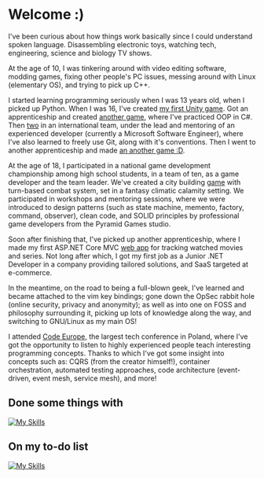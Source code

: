  # Welcome :)
I've been curious about how things work basically since I could understand spoken language. Disassembling electronic toys, watching tech, engineering, science and biology TV shows.

At the age of 10, I was tinkering around with video editing software, modding games, fixing other people's PC issues, messing around with Linux (elementary OS), and trying to pick up C++.

I started learning programming seriously when I was 13 years old, when I picked up Python. When I was 16, I've created [my first Unity game](https://github.com/exostin/SuperCubeBoy3D). Got an apprenticeship and created [another game](https://github.com/exostin/ConsoleBattleshipsGame), where I've practiced OOP in C#. Then [two](https://github.com/sirjust/PawnsHaveSouls) in an international team, under the lead and mentoring of an experienced developer (currently a Microsoft Software Engineer), where I've also learned to freely use Git, along with it's conventions. Then I went to another apprenticeship and made [an another game :D](https://github.com/exostin/UnityBattleships).

At the age of 18, I participated in a national game development championship among high school students, in a team of ten, as a game developer and the team leader. We've created a city building [game](https://github.com/exostin/ExpiryDate) with turn-based combat system, set in a fantasy climatic calamity setting. We participated in workshops and mentoring sessions, where we were introduced to design patterns (such as state machine, memento, factory, command, observer), clean code, and SOLID principles by professional game developers from the Pyramid Games studio.

Soon after finishing that, I've picked up another apprenticeship, where I made my first ASP.NET Core MVC [web app](WatchList_DEMO.gif) for tracking watched movies and series. Not long after which, I got my first job as a Junior .NET Developer in a company providing tailored solutions, and SaaS targeted at e-commerce.

In the meantime, on the road to being a full-blown geek, I've learned and became attached to the vim key bindings; gone down the OpSec rabbit hole (online security, privacy and anonymity); as well as into one on FOSS and philosophy surrounding it, picking up lots of knowledge along the way, and switching to GNU/Linux as my main OS!

I attended [Code Europe](https://www.codeeurope.pl/en/), the largest tech conference in Poland, where I've got the opportunity to listen to highly experienced people teach interesting programming concepts. Thanks to which I've got some insight into concepts such as: CQRS (from the creator himself!), container orchestration, automated testing approaches, code architecture (event-driven, event mesh, service mesh), and more!

## Done some things with
[![My Skills](https://skillicons.dev/icons?i=cs,dotnet,unity,visualstudio,git,js,jquery)](https://skillicons.dev)

## On my to-do list
[![My Skills](https://skillicons.dev/icons?i=rust,ts,angular,react)](https://skillicons.dev)
